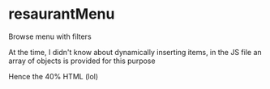 # resaurantMenu
Browse menu with filters

At the time, I didn't know about dynamically inserting items, in the JS file an array of objects is provided for this purpose

Hence the 40% HTML (lol)
